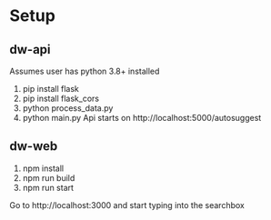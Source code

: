 # Setup

## dw-api
Assumes user has python 3.8+ installed
1. pip install flask
2. pip install flask_cors
3. python process_data.py
4. python main.py
Api starts on http://localhost:5000/autosuggest

## dw-web
1. npm install
2. npm run build
3. npm run start

Go to http://localhost:3000 and start typing into the searchbox